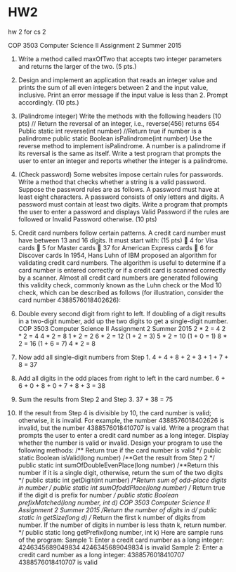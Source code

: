 # HW2
hw 2 for cs 2

COP 3503
Computer Science II
Assignment 2
Summer 2015
1. Write a method called maxOfTwo that accepts two integer parameters and returns the
larger of the two. (5 pts.)


2. Design and implement an application that reads an integer value and prints the sum of all
even integers between 2 and the input value, inclusive. Print an error message if the input
value is less than 2. Prompt accordingly. (10 pts.)


3. (Palindrome integer) Write the methods with the following headers (10 pts)
// Return the reversal of an integer, i.e., reverse(456) returns 654
Public static int reverse(int number)
//Return true if number is a palindrome
public static Boolean isPalindrome(int number)
Use the reverse method to implement isPalindrome. A number is a palindrome if its
reversal is the same as itself. Write a test program that prompts the user to enter an integer
and reports whether the integer is a palindrome.


4. (Check password) Some websites impose certain rules for passwords. Write a method that
checks whether a string is a valid password. Suppose the password rules are as follows.
A password must have at least eight characters.
A password consists of only letters and digits.
A password must contain at least two digits.
Write a program that prompts the user to enter a password and displays Valid Password if
the rules are followed or Invalid Password otherwise. (10 pts)


5. Credit card numbers follow certain patterns. A credit card number must have between 13
and 16 digits. It must start with: (15 pts)
 4 for Visa cards
 5 for Master cards
 37 for American Express cards
 6 for Discover cards
In 1954, Hans Luhn of IBM proposed an algorithm for validating credit card numbers. The
algorithm is useful to determine if a card number is entered correctly or if a credit card is
scanned correctly by a scanner. Almost all credit card numbers are generated following this
validity check, commonly known as the Luhn check or the Mod 10 check, which can be
described as follows (for illustration, consider the card number 4388576018402626):
1. Double every second digit from right to left. If doubling of a digit results in a two-digit
number, add up the two digits to get a single-digit number.
COP 3503
Computer Science II
Assignment 2
Summer 2015
2 * 2 = 4
2 * 2 = 4
4 * 2 = 8
1 * 2 = 2
6 * 2 = 12 (1 + 2 = 3)
5 * 2 = 10 (1 + 0 = 1)
8 * 2 = 16 (1 + 6 = 7)
4 * 2 = 8
2. Now add all single-digit numbers from Step 1.
4 + 4 + 8 + 2 + 3 + 1 + 7 + 8 = 37
3. Add all digits in the odd places from right to left in the card number.
 6 + 6 + 0 + 8 + 0 + 7 + 8 + 3 = 38
4. Sum the results from Step 2 and Step 3.
37 + 38 = 75
5. If the result from Step 4 is divisible by 10, the card number is valid; otherwise, it is
invalid. For example, the number 4388576018402626 is invalid, but the number
4388576018410707 is valid.
Write a program that prompts the user to enter a credit card number as a long integer.
Display whether the number is valid or invalid. Design your program to use the following
methods:
/** Return true if the card number is valid */
public static Boolean isValid(long number)
/**Get the result from Step 2 */
public static int sumOfDoubleEvenPlace(long number)
/**Return this number if it is a single digit, otherwise, return the sum of the two digits */
public static int getDigit(int number)
/**Return sum of odd-place digits in number */
public static int sumOfoddPlace(long number)
/** Return true if the digit d is prefix for number */
public static Boolean prefixMatched(long number, int d)
COP 3503
Computer Science II
Assignment 2
Summer 2015
/**Return the number of digits in d*/
public static in getSize(long d)
/** Return the first k number of digits from number. If the number of digits in number is
less thatn k, return number. */
public static long getPrefix(long number, int k)
Here are sample runs of the program:
Sample 1:
Enter a credit card number as a long integer: 4246345689049834
4246345689049834 is invalid
Sample 2:
Enter a credit card number as a long integer: 4388576018410707
4388576018410707 is valid
